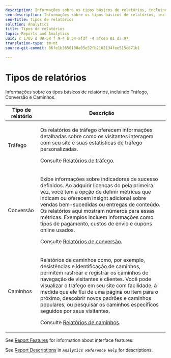 ```yaml
---
description: Informações sobre os tipos básicos de relatórios, incluindo Tráfego, Conversão e Caminhos.
seo-description: Informações sobre os tipos básicos de relatórios, incluindo Tráfego, Conversão e Caminhos.
seo-title: Tipos de relatórios
solution: Analytics
title: Tipos de relatórios
topic: Reports and Analytics
uuid: c 1705 d 98-58 f 9-4 b 34-afdf -4 afcea 01 da 97
translation-type: tm+mt
source-git-commit: 86fe1b3650100a05e52fb2102134fee515c871b1

---
```



# Tipos de relatórios

Informações sobre os tipos básicos de relatórios, incluindo Tráfego, Conversão e Caminhos.

<table id="table_C167C2A2EA4742E9B14DA4F90C6FCEE2"> 
 <thead> 
  <tr> 
   <th colname="col1" class="entry"> Tipo de relatório </th> 
   <th colname="col2" class="entry"> Descrição </th> 
  </tr> 
 </thead>
 <tbody> 
  <tr> 
   <td colname="col1"> Tráfego </td> 
   <td colname="col2"> <p>Os relatórios de tráfego oferecem informações detalhadas sobre como os visitantes interagem com seu site e suas estatísticas de tráfego personalizadas. </p> <p>Consulte <a href="https://marketing.adobe.com/resources/help/en_US/reference/index.html?f=reports_traffic" format="https" scope="external">Relatórios de tráfego</a>. </p> </td> 
  </tr> 
  <tr> 
   <td colname="col1"> Conversão </td> 
   <td colname="col2"> <p>Exibe informações sobre indicadores de sucesso definidos. Ao adquirir licenças do pela primeira vez, você tem a opção de definir métricas que indicam ou oferecem insight adicional sobre vendas bem-sucedidas ou entregas de conteúdo. Os relatórios aqui mostram números para essas métricas. Exemplos incluem informações como tipos de pagamento, custos de envio e cupons online usados. </p> <p>Consulte <a href="https://marketing.adobe.com/resources/help/en_US/reference/index.html?f=reports_conversion" format="https" scope="external">Relatórios de conversão</a>. </p> </td> 
  </tr> 
  <tr> 
   <td colname="col1"> Caminhos </td> 
   <td colname="col2"> <p>Relatórios de caminhos como, por exemplo, desistências e identificação de caminhos, permitem rastrear e registrar os caminhos de navegação de visitantes e clientes. Você pode visualizar o tráfego em seu site com facilidade, à medida que ele flui de uma página ou item para o próximo, descobrir novos padrões e caminhos populares, ou pesquisar os caminhos específicos seguidos por seus visitantes. </p> <p>Consulte <a href="https://marketing.adobe.com/resources/help/en_US/reference/index.html?f=reports_paths" format="https" scope="external">Relatórios de caminhos</a>. </p> </td> 
  </tr> 
 </tbody> 
</table>

See [Report Features](../../analyze/reports-analytics/overview/report-overview.md#concept_AEA3BBC8167040198E0FECEAB2E0A677) for information about interface features.

See [Report Descriptions](https://marketing.adobe.com/resources/help/en_US/reference/index.html?f=reports_descriptions) in *`Analytics Reference Help`* for descriptions.
